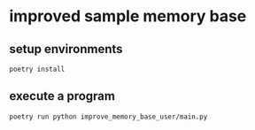 # improved sample memory base

## setup environments

```shell
poetry install
```

## execute a program

```shell
poetry run python improve_memory_base_user/main.py
```
